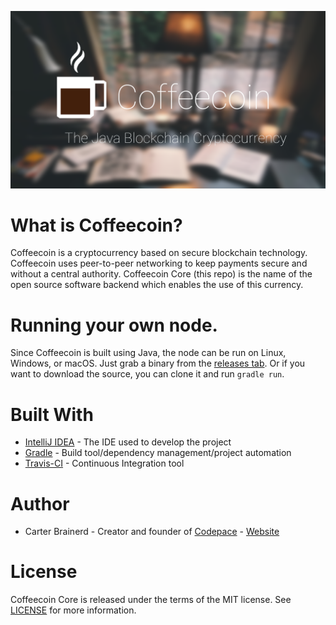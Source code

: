 ![coffeecoin](https://github.com/cbrnrd/Coffeecoin/blob/master/img/MAIN_IMG_AND_LOGO.png)

# What is Coffeecoin?
Coffeecoin is a cryptocurrency based on secure blockchain technology. Coffeecoin uses peer-to-peer networking to keep payments secure and without a central authority. Coffeecoin Core (this repo) is the name of the open source software backend which enables the use of this currency.

# Running your own node.
Since Coffeecoin is built using Java, the node can be run on Linux, Windows, or macOS. Just grab a binary from the [releases tab](https://github.com/cbrnrd/Coffeecoin/releases). Or if you want to download the source, you can clone it and run `gradle run`.

# Built With
- [IntelliJ IDEA](https://www.jetbrains.com/idea/) - The IDE used to develop the project
- [Gradle](https://gradle.org/) - Build tool/dependency management/project automation
- [Travis-CI](https://travis-ci.org/) - Continuous Integration tool

# Author
- Carter Brainerd - Creator and founder of [Codepace](codepace.io) - [Website](carterbrainerd.me)

# License
Coffeecoin Core is released under the terms of the MIT license. See [LICENSE](https://github.com/cbrnrd/Coffeecoin/blob/master/LICENSE) for more information.
